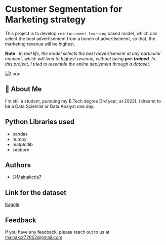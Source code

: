 
# Customer Segmentation for Marketing strategy

This project is to develop `reinforcement learning` based model, which can select the best advertisement from a bunch of advertisement, so that, the marketing revenue will be highest.

**Note** : *In real life, the model selects the best advertisement at any particular moment, which will lead to highest revenue, without being **pre-trained**. In this project, I tried to resemble the online deplyment through a dataset.*







![Logo](https://static.vecteezy.com/system/resources/previews/004/996/790/original/robot-chatbot-icon-sign-free-vector.jpg)


## 🚀 About Me
I'm still a student, pursuing my B.Tech degree(3rd year, at 2023). I dreamt to be a Data Scientist or Data Analyst one day.



## Python Libraries used

- pandas
- numpy
- matplotlib
- seaborn


## Authors

- [@Mainakcris7](https://github.com/Mainakcris7)


## Link for the dataset

[Kaggle](https://www.kaggle.com/datasets/ahmedaliomar/ads-ctr-optimisation)

## Feedback

If you have any feedback, please reach out to us at mainakcr72002@gmail.com

